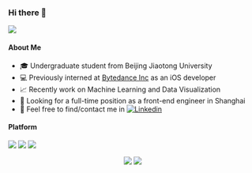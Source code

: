 ### Hi there 👋

![](https://komarev.com/ghpvc/?username=Hephaest&color=lightgrey&style=flat-square&label=Views)

#### About Me

- 🎓 Undergraduate student from Beijing Jiaotong University
- 💻 Previously interned at [Bytedance Inc](https://github.com/bytedance) as an iOS developer
- 📈 Recently work on Machine Learning and Data Visualization
- 👀 Looking for a full-time position as a front-end engineer in Shanghai
- 👏 Feel free to find/contact me in [![Linkedin](https://img.shields.io/badge/-LinkedIn-blue?style=flat-square&logo=Linkedin&logoColor=white)](https://www.linkedin.com/in/miao-cai-72437a186)

#### Platform
[![](https://img.shields.io/badge/Windows-10-0078D6?style=flat-square&logo=Windows)](https://www.microsoft.com/software-download/windows10)
[![](https://img.shields.io/badge/macOS-Catalina-d0d1d4?style=flat-square&logo=Apple)](<[https://](https://www.apple.com/macos/catalina/)>)
[![](https://img.shields.io/badge/Ubuntu-16.04%20LTS-E95420?style=flat-square&logo=Ubuntu)](https://ubuntu.com/)

<p align="center">
  <img src ="https://github-readme-stats-hephaest.vercel.app/api?username=Hephaest&hide=issues&count_private=true&hide_border=true&show_icons=true&theme=transblue">
  <img src ="https://github-readme-stats-hephaest.vercel.app/api/top-langs/?username=Hephaest&layout=compact&hide_border=true&langs_count=10&hide=jupyter%20notebook,html,css,digital%20command%20language&hide_border=true&theme=transblue">
</p>
